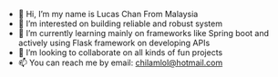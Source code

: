 - 👋 Hi, I’m my name is Lucas Chan From Malaysia
- 👀 I’m interested on building reliable and robust system
- 🌱 I’m currently learning mainly on frameworks like Spring boot and actively using Flask framework on developing APIs 
- 💞️ I’m looking to collaborate on all kinds of fun projects
- 📫 You can reach me by email: chilamlol@hotmail.com

<!---
chilamlol/chilamlol is a ✨ special ✨ repository because its `README.md` (this file) appears on your GitHub profile.
You can click the Preview link to take a look at your changes.
--->
